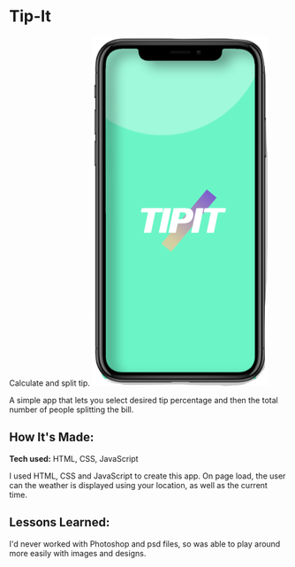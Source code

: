 # Tip-It

Calculate and split tip.
![weather app preview](https://github.com/gabrielacepeda/Tip-It/blob/master/assets/screen.png)

A simple app that lets you select desired tip percentage and then the total number of people splitting the bill.

## How It's Made:

**Tech used:** HTML, CSS, JavaScript

I used HTML, CSS and JavaScript to create this app. On page load, the user can the weather is displayed using your location, as well as the current time.


## Lessons Learned:

I'd never worked with Photoshop and psd files, so was able to play around more easily with images and designs.
